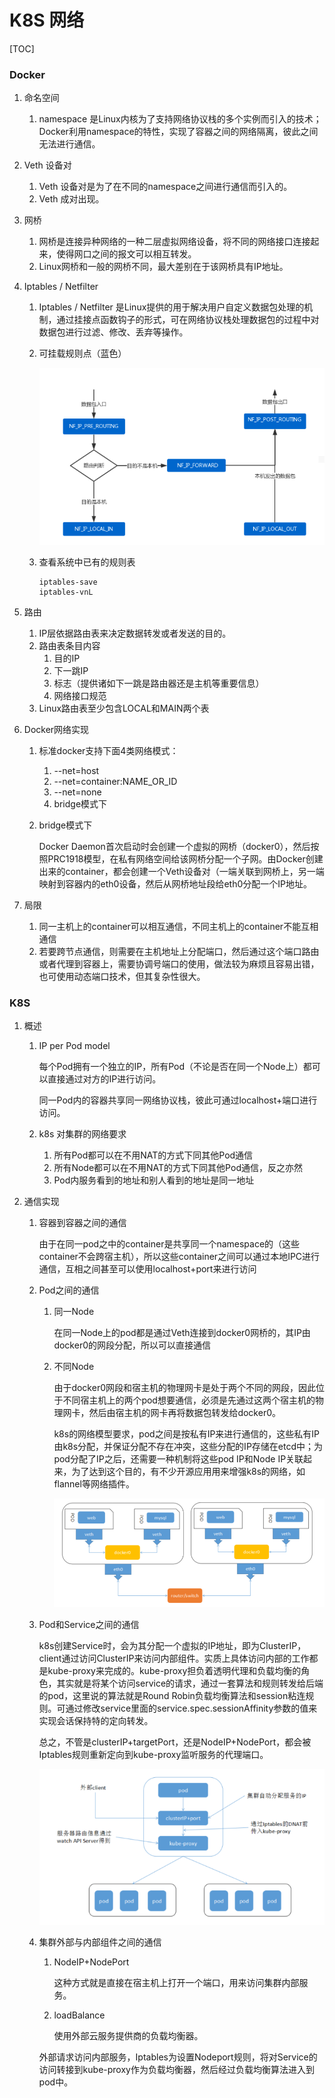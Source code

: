 # K8S 网络

[TOC]

### Docker

1. 命名空间

   1. namespace 是Linux内核为了支持网络协议栈的多个实例而引入的技术；Docker利用namespace的特性，实现了容器之间的网络隔离，彼此之间无法进行通信。

2. Veth 设备对

   1. Veth 设备对是为了在不同的namespace之间进行通信而引入的。
   2. Veth 成对出现。

3. 网桥

   1. 网桥是连接异种网络的一种二层虚拟网络设备，将不同的网络接口连接起来，使得网口之间的报文可以相互转发。
   2. Linux网桥和一般的网桥不同，最大差别在于该网桥具有IP地址。

4. Iptables / Netfilter

   1. Iptables / Netfilter 是Linux提供的用于解决用户自定义数据包处理的机制，通过挂接点函数钩子的形式，可在网络协议栈处理数据包的过程中对数据包进行过滤、修改、丢弃等操作。

   2. 可挂载规则点（蓝色）

      ![1543302327587](https://github.com/youngbetter/pichub/blob/master/notes/1543302327587.png)

   3. 查看系统中已有的规则表

      ```shell
      iptables-save
      iptables-vnL
      ```

5. 路由

   1. IP层依据路由表来决定数据转发或者发送的目的。
   2. 路由表条目内容
      1. 目的IP
      2. 下一跳IP
      3. 标志（提供诸如下一跳是路由器还是主机等重要信息）
      4. 网络接口规范
   3. Linux路由表至少包含LOCAL和MAIN两个表

6. Docker网络实现

   1. 标准docker支持下面4类网络模式：

      1. --net=host
      2. --net=container:NAME_OR_ID
      3. --net=none
      4. bridge模式下

   2. bridge模式下

      Docker Daemon首次启动时会创建一个虚拟的网桥（docker0），然后按照PRC1918模型，在私有网络空间给该网桥分配一个子网。由Docker创建出来的container，都会创建一个Veth设备对（一端关联到网桥上，另一端映射到容器内的eth0设备，然后从网桥地址段给eth0分配一个IP地址。

7. 局限

   1. 同一主机上的container可以相互通信，不同主机上的container不能互相通信
   2. 若要跨节点通信，则需要在主机地址上分配端口，然后通过这个端口路由或者代理到容器上，需要协调号端口的使用，做法较为麻烦且容易出错，也可使用动态端口技术，但其复杂性很大。

### K8S

1. 概述

   1. IP per Pod model

      每个Pod拥有一个独立的IP，所有Pod（不论是否在同一个Node上）都可以直接通过对方的IP进行访问。

      同一Pod内的容器共享同一网络协议栈，彼此可通过localhost+端口进行访问。

   2. k8s 对集群的网络要求

      1. 所有Pod都可以在不用NAT的方式下同其他Pod通信
      2. 所有Node都可以在不用NAT的方式下同其他Pod通信，反之亦然
      3. Pod内服务看到的地址和别人看到的地址是同一地址

2. 通信实现

   1. 容器到容器之间的通信

      由于在同一pod之中的container是共享同一个namespace的（这些container不会跨宿主机），所以这些container之间可以通过本地IPC进行通信，互相之间甚至可以使用localhost+port来进行访问

   2. Pod之间的通信

      1. 同一Node

         在同一Node上的pod都是通过Veth连接到docker0网桥的，其IP由docker0的网段分配，所以可以直接通信

      2. 不同Node

         由于docker0网段和宿主机的物理网卡是处于两个不同的网段，因此位于不同宿主机上的两个pod想要通信，必须是先通过这两个宿主机的物理网卡，然后由宿主机的网卡再将数据包转发给docker0。

         k8s的网络模型要求，pod之间是按私有IP来进行通信的，这些私有IP由k8s分配，并保证分配不存在冲突，这些分配的IP存储在etcd中；为pod分配了IP之后，还需要一种机制将这些pod IP和Node IP关联起来，为了达到这个目的，有不少开源应用用来增强k8s的网络，如flannel等网络插件。

         ![1543307978475](https://github.com/youngbetter/pichub/blob/master/notes/1543307978475.png)

   3. Pod和Service之间的通信

      k8s创建Service时，会为其分配一个虚拟的IP地址，即为ClusterIP，client通过访问ClusterIP来访问内部组件。实质上具体访问内部的工作都是kube-proxy来完成的。kube-proxy担负着透明代理和负载均衡的角色，其实就是将某个访问service的请求，通过一套算法和规则转发给后端的pod，这里说的算法就是Round Robin负载均衡算法和session粘连规则。可通过修改service里面的service.spec.sessionAffinity参数的值来实现会话保持特的定向转发。

      总之，不管是clusterIP+targetPort，还是NodeIP+NodePort，都会被Iptables规则重新定向到kube-proxy监听服务的代理端口。

      ![1543308192511](https://github.com/youngbetter/pichub/blob/master/notes/1543308192511.png)

   4. 集群外部与内部组件之间的通信

      1. NodeIP+NodePort

         这种方式就是直接在宿主机上打开一个端口，用来访问集群内部服务。

      2. loadBalance

         使用外部云服务提供商的负载均衡器。

      外部请求访问内部服务，Iptables为设置Nodeport规则，将对Service的访问转接到kube-proxy作为负载均衡器，然后经过负载均衡算法进入到pod中。
